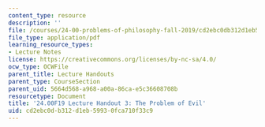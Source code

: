 ```yaml
---
content_type: resource
description: ''
file: /courses/24-00-problems-of-philosophy-fall-2019/cd2ebc0db312d1eb59930fca710f33c9_MIT24_00F19_lecturehandout3.pdf
file_type: application/pdf
learning_resource_types:
- Lecture Notes
license: https://creativecommons.org/licenses/by-nc-sa/4.0/
ocw_type: OCWFile
parent_title: Lecture Handouts
parent_type: CourseSection
parent_uid: 5664d568-a968-a00a-86ca-e5c36608708b
resourcetype: Document
title: '24.00F19 Lecture Handout 3: The Problem of Evil'
uid: cd2ebc0d-b312-d1eb-5993-0fca710f33c9
---
```

